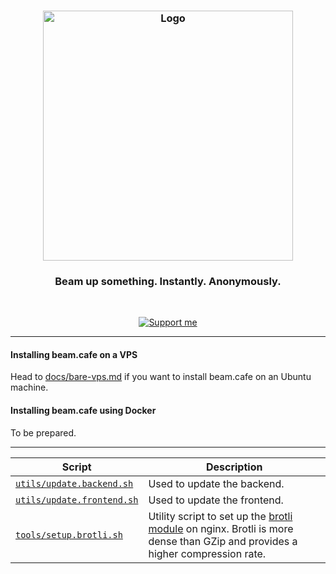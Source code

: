 <h3 align="center">
    <img src="https://user-images.githubusercontent.com/30767528/80746783-b892d180-8b22-11ea-987a-34624c23ee65.png" alt="Logo" height="400">
</h3>

<h3 align="center">
    Beam up something. Instantly. Anonymously.
</h3>

<br/>

<p align="center">
  <a href="https://github.com/sponsors/Simonwep"><img
     alt="Support me"
     src="https://img.shields.io/badge/github-support-3498DB.svg"></a>
</p>

---

#### Installing beam.cafe on a VPS
Head to [docs/bare-vps.md](docs/bare-vps.md) if you want to install beam.cafe on an Ubuntu machine.


#### Installing beam.cafe using Docker
To be prepared.

---

| Script | Description |
| ------ | ----------- |
| [`utils/update.backend.sh`](utils/update.backend.sh) | Used to update the backend. |
| [`utils/update.frontend.sh`](utils/update.frontend.sh) | Used to update the frontend. |
| [`tools/setup.brotli.sh`](scripts/setup.brotli.sh) | Utility script to set up the [brotli module](https://docs.nginx.com/nginx/admin-guide/dynamic-modules/brotli/) on nginx. Brotli is more dense than GZip and provides a higher compression rate. |

